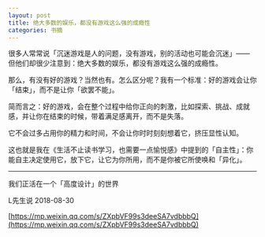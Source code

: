 ```yaml
---
layout: post
title: 绝大多数的娱乐，都没有游戏这么强的成瘾性
categories: 书摘
---
```


很多人常常说「沉迷游戏是人的问题，没有游戏，别的活动也可能会沉迷」—— 但他们却很少注意到：绝大多数的娱乐，都没有游戏这么强的成瘾性。

那么，有没有好的游戏？当然也有。怎么区分呢？我有一个标准：好的游戏会让你「结束」，而不是让你「欲罢不能」。

简而言之：好的游戏，会在整个过程中给你正向的刺激，比如探索、挑战、成就感，并让你在结束的时候，带着满足感离开，而不是失落。

它不会过多占用你的精力和时间，不会让你时时刻刻想着它，挤压显性认知。

这也就是我在《生活不止读书学习，也需要一点愉悦感》中提到的「自主性」：你能自主决定使用它，放下它，让它为你所用，而不是你被它所使唤和「异化」。

---

我们正活在一个「高度设计」的世界

L先生说 2018-08-30

[https://mp.weixin.qq.com/s/ZXpbVF99s3deeSA7vdbbbQ](https://mp.weixin.qq.com/s/ZXpbVF99s3deeSA7vdbbbQ)
